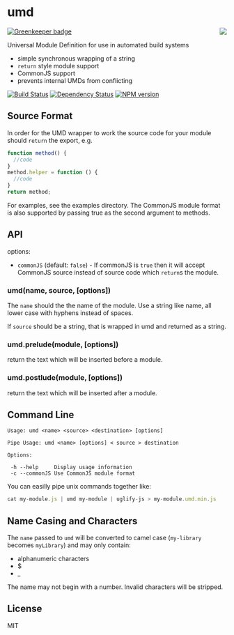 # umd

[![Greenkeeper badge](https://badges.greenkeeper.io/ForbesLindesay/umd.svg)](https://greenkeeper.io/)
<img src="http://i.imgur.com/ypw29XY.png" align="right"/>

Universal Module Definition for use in automated build systems

 - simple synchronous wrapping of a string
 - `return` style module support
 - CommonJS support
 - prevents internal UMDs from conflicting

[![Build Status](https://img.shields.io/travis/ForbesLindesay/umd/master.svg)](https://travis-ci.org/ForbesLindesay/umd)
[![Dependency Status](https://img.shields.io/david/ForbesLindesay/umd.svg)](https://david-dm.org/ForbesLindesay/umd)
[![NPM version](https://img.shields.io/npm/v/umd.svg)](https://www.npmjs.com/package/umd)

## Source Format

In order for the UMD wrapper to work the source code for your module should `return` the export, e.g.

```javascript
function method() {
  //code
}
method.helper = function () {
  //code
}
return method;
```

For examples, see the examples directory.  The CommonJS module format is also supported by passing true as the second argument to methods.

## API

options:

 - `commonJS` (default: `false`) - If commonJS is `true` then it will accept CommonJS source instead of source code which `return`s the module.

### umd(name, source, [options])

  The `name` should the the name of the module.  Use a string like name, all lower case with hyphens instead of spaces.

  If `source` should be a string, that is wrapped in umd and returned as a string.

### umd.prelude(module, [options])

  return the text which will be inserted before a module.

### umd.postlude(module, [options])

  return the text which will be inserted after a module.

## Command Line

```
Usage: umd <name> <source> <destination> [options]

Pipe Usage: umd <name> [options] < source > destination

Options:

 -h --help     Display usage information
 -c --commonJS Use CommonJS module format
 ```

 You can easilly pipe unix commands together like:

 ```js
 cat my-module.js | umd my-module | uglify-js > my-module.umd.min.js
 ```

## Name Casing and Characters

The `name` passed to `umd` will be converted to camel case (`my-library` becomes `myLibrary`) and may only contain:

* alphanumeric characters
* $
* _

The name may not begin with a number. Invalid characters will be stripped. 

## License

  MIT
